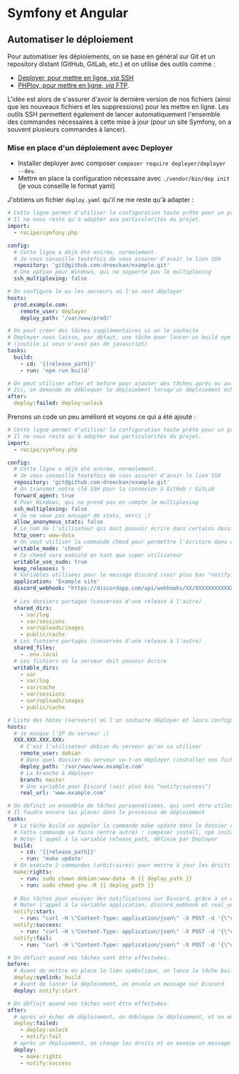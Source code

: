 
# Symfony et Angular

## Automatiser le déploiement

Pour automatiser les déploiements, on se base en général sur Git et un repository distant (GitHub, GitLab, etc.) et on utilise des outils comme :

- [Deployer, pour mettre en ligne, *via* SSH](https://deployer.org/)
- [PHPloy, pour mettre en ligne, *via* FTP](https://github.com/banago/PHPloy).

L'idée est alors de s'assurer d'avoir la dernière version de nos fichiers (ainsi que les nouveaux fichiers et les suppressions) pour les mettre en ligne. Les outils SSH permettent également de lancer automatiquement l'ensemble des commandes nécessaires à cette mise à jour (pour un site Symfony, on a souvent plusieurs commandes à lancer).

### Mise en place d'un déploiement avec Deployer

- Installer deployer avec composer `composer require deployer/deployer --dev`.
- Mettre en place la configuration nécessaire avec `./vendor/bin/dep init` (je vous conseille le format yaml)

J'obtiens un fichier `deploy.yaml` qu'il ne me reste qu'à adapter :

```yaml
# Cette ligne permet d'utiliser la configuration toute prête pour un projet Symfony
# Il ne nous reste qu'à adapter aux particularités du projet.
import:
  - recipe/symfony.php

config:
  # Cette ligne a déjà été entrée, normalement. 
  # Je vous conseille toutefois de vous assurer d'avoir le lien SSH
  repository: 'git@github.com:dreeckan/example.git'
  # Une option pour Windows, qui ne supporte pas le multiplexing
  ssh_multiplexing: false

# On configure le ou les serveurs où l'on veut déployer
hosts:
  prod.example.com:
    remote_user: deployer
    deploy_path: '/var/www/prod/'

# On peut créer des tâches supplémentaires si on le souhaite
# Deployer nous laisse, par défaut, une tâche pour lancer un build npm 
# (inutile si vous n'avez pas de javascript)
tasks:
  build:
    - cd: '{{release_path}}'
    - run: 'npm run build'

# On peut utiliser after et before pour ajouter des tâches après ou avant d'autres
# Ici, on demande de débloquer le déploiement lorsqu'un déploiement échoue
after:
  deploy:failed: deploy:unlock
```

Prenons un code un peu amélioré et voyons ce qui a été ajouté :

```yaml
# Cette ligne permet d'utiliser la configuration toute prête pour un projet Symfony
# Il ne nous reste qu'à adapter aux particularités du projet.
import:
  - recipe/symfony.php

config:
  # Cette ligne a déjà été entrée, normalement. 
  # Je vous conseille toutefois de vous assurer d'avoir le lien SSH
  repository: 'git@github.com:dreeckan/example.git'
  # On transmet notre clé SSH pour la connexion à GitHub / GitLab
  forward_agent: true
  # Pour Windows, qui ne prend pas en compte le multiplexing
  ssh_multiplexing: false
  # Je ne veux pas envoyer de stats, merci ;)
  allow_anonymous_stats: false
  # Le nom de l'utilisateur qui doit pouvoir écrire dans certains dossiers du serveur
  http_user: www-data
  # On veut utiliser la commande chmod pour permettre l'écriture dans certains dossiers
  writable_mode: 'chmod'
  # Ce chmod sera exécuté en tant que super utilisateur
  writable_use_sudo: true
  keep_releases: 5
  # Variables utilisées pour le message Discord (voir plus bas "notify:XXX")
  application: 'Example site'
  discord_webhook: "https://discordapp.com/api/webhooks/XX/XXXXXXXXXXXXXXXX"
  
  # Les dossiers partagés (conservés d'une release à l'autre)
  shared_dirs:
    - var/log
    - var/sessions
    - var/uploads/images
    - public/cache
  # Les fichiers partagés (conservés d'une release à l'autre)
  shared_files:
    - .env.local
  # Les fichiers où le serveur doit pouvoir écrire
  writable_dirs:
    - var
    - var/log
    - var/cache
    - var/sessions
    - var/uploads/images
    - public/cache

# Liste des hôtes (serveurs) où l'on souhaite déployer et leurs configurations
hosts:
  # je masque l'IP du serveur ;)
  XXX.XXX.XXX.XXX:
    # C'est l'utilisateur debian du serveur qu'on va utiliser
    remote_user: debian
    # Dans quel dossier du serveur va-t-on déployer (installer nos fichiers) ?
    deploy_path: '/var/www/www.example.com'
    # La branche à déployer
    branch: master
    # Une variable pour Discord (voir plus bas "notify:success")
    real_url: 'www.example.com'

# On définit un ensemble de tâches personnalisées, qui vont être utiles pendant/autour du déploiement.
# Il faudra encore les placer dans le processus de déploiement
tasks:
  # La tâche build va appeler la commande make update dans le dossier de la release
  # Cette commande va faire (entre autre) : composer install, npm install, passer les migrations, etc.
  # Noter l'appel à la variable release_path, définie par Deployer
  build:
    - cd: '{{release_path}}'
    - run: 'make update'
  # On exécute 2 commandes (arbitraires) pour mettre à jour les droits sur le dossier du projet.
  make:rights:
    - run: sudo chown debian:www-data -R {{ deploy_path }}
    - run: sudo chmod g+w -R {{ deploy_path }}
      
  # Des tâches pour envoyer des notifications sur Discord, grâce à un webhook
  # Noter l'appel à la variable application, discord_webhook et real_url définies par nos soins, plus haut
  notify:start:
    - run: "curl -H \"Content-Type: application/json\" -X POST -d '{\"content\": \"**Début** du déploiement de {{application}} sur le serveur **prod** !\"}' {{discord_webhook}}"
  notify:success:
    - run: "curl -H \"Content-Type: application/json\" -X POST -d '{\"content\": \"**Réussite** du déploiement de {{application}} sur le serveur **prod** ! :D Il est temps de tester sur https://{{ real_url }} !\"}' {{discord_webhook}}"
  notify:fail:
    - run: "curl -H \"Content-Type: application/json\" -X POST -d '{\"content\": \"**Échec** du déploiement de {{application}} sur le serveur **prod** >.< !\"}' {{discord_webhook}}"

# On définit quand nos tâches vont être effectuées.
before:
  # Avant de mettre en place le lien symbolique, on lance la tâche build
  deploy:symlink: build
  # Avant de lancer le déploiement, on envoie un message sur Discord
  deploy: notify:start

# On définit quand nos tâches vont être effectuées.
after:
  # après un échec de déploiement, on débloque le déploiement, et on envoie un message sur Discord
  deploy:failed:
    - deploy:unlock
    - notify:fail
  # après un déploiement, on change les droits et on envoie un message sur Discord
  deploy: 
    - make:rights
    - notify:success
```
